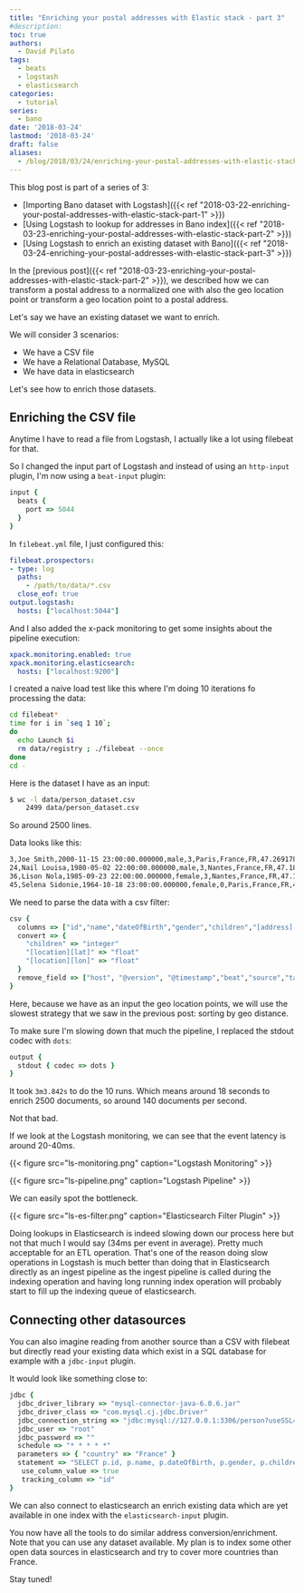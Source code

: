 ```yaml
---
title: "Enriching your postal addresses with Elastic stack - part 3"
#description: 
toc: true
authors:
  - David Pilato
tags:
  - beats
  - logstash
  - elasticsearch
categories:
  - tutorial
series:
  - bano
date: '2018-03-24'
lastmod: '2018-03-24'
draft: false
aliases:
  - /blog/2018/03/24/enriching-your-postal-addresses-with-elastic-stack-part-3/
---
```


This blog post is part of a series of 3:

* [Importing Bano dataset with Logstash]({{< ref "2018-03-22-enriching-your-postal-addresses-with-elastic-stack-part-1" >}})
* [Using Logstash to lookup for addresses in Bano index]({{< ref "2018-03-23-enriching-your-postal-addresses-with-elastic-stack-part-2" >}})
* [Using Logstash to enrich an existing dataset with Bano]({{< ref "2018-03-24-enriching-your-postal-addresses-with-elastic-stack-part-3" >}})

In the [previous post]({{< ref "2018-03-23-enriching-your-postal-addresses-with-elastic-stack-part-2" >}}), we described how we can transform a postal address to a normalized one with also the geo location point or transform a geo location point to a postal address.

Let's say we have an existing dataset we want to enrich.

We will consider 3 scenarios:

* We have a CSV file
* We have a Relational Database, MySQL
* We have data in elasticsearch

Let's see how to enrich those datasets.

<!-- more -->

## Enriching the CSV file

Anytime I have to read a file from Logstash, I actually like a lot using filebeat for that.

So I changed the input part of Logstash and instead of using an `http-input` plugin, I'm now using a `beat-input` plugin:

```ruby
input {
  beats {
    port => 5044
  }
}
```

In `filebeat.yml` file, I just configured this:

```yml
filebeat.prospectors:
- type: log
  paths:
    - /path/to/data/*.csv
  close_eof: true
output.logstash:
  hosts: ["localhost:5044"]
```

And I also added the x-pack monitoring to get some insights about the pipeline execution:

```yml
xpack.monitoring.enabled: true
xpack.monitoring.elasticsearch:
  hosts: ["localhost:9200"]
```

I created a naive load test like this where I'm doing 10 iterations fo processing the data:

```sh
cd filebeat*
time for i in `seq 1 10`;
do
  echo Launch $i
  rm data/registry ; ./filebeat --once
done
cd -
```

Here is the dataset I have as an input:

```sh
$ wc -l data/person_dataset.csv 
    2499 data/person_dataset.csv
```

So around 2500 lines.

Data looks like this:

```txt
3,Joe Smith,2000-11-15 23:00:00.000000,male,3,Paris,France,FR,47.26917867489252,-1.5316220472168889,44000
24,Nail Louisa,1980-05-02 22:00:00.000000,male,3,Nantes,France,FR,47.18584787904486,-1.6181576666034811,44000
36,Lison Nola,1985-09-23 22:00:00.000000,female,3,Nantes,France,FR,47.168657958748916,-1.5826229006751034,44000
45,Selena Sidonie,1964-10-18 23:00:00.000000,female,0,Paris,France,FR,48.82788569687699,2.2706737741614242,75000
```

We need to parse the data with a csv filter:

```ruby
csv {
  columns => ["id","name","dateOfBirth","gender","children","[address][city]","[address][country]","[address][countrycode]","[location][lat]","[location][lon]","[address][zipcode]"]
  convert => {
    "children" => "integer"
    "[location][lat]" => "float"
    "[location][lon]" => "float"
  }
  remove_field => ["host", "@version", "@timestamp","beat","source","tags","offset","prospector","message"]
}
```

Here, because we have as an input the geo location points, we will use the slowest strategy that we saw in the previous post: sorting by geo distance.

To make sure I'm slowing down that much the pipeline, I replaced the stdout codec with `dots`:

```ruby
output {
  stdout { codec => dots }
}
```

It took `3m3.842s` to do the 10 runs.
Which means around 18 seconds to enrich 2500 documents, so around 140 documents per second.

Not that bad.

If we look at the Logstash monitoring, we can see that the event latency is around 20-40ms.

{{< figure src="ls-monitoring.png" caption="Logstash Monitoring" >}}

{{< figure src="ls-pipeline.png" caption="Logstash Pipeline" >}}

We can easily spot the bottleneck.

{{< figure src="ls-es-filter.png" caption="Elasticsearch Filter Plugin" >}}

 Doing lookups in Elasticsearch is indeed slowing down our process here but not that much I would say (34ms per event in average). Pretty much acceptable for an ETL operation. That's one of the reason doing slow operations in Logstash is much better than doing that in Elasticsearch directly as an ingest pipeline as the ingest pipeline is called during the indexing operation and having long running index operation will probably start to fill up the indexing queue of elasticsearch.

## Connecting other datasources

You can also imagine reading from another source than a CSV with filebeat but directly read your existing data which exist in a SQL database for example with a `jdbc-input` plugin.

It would look like something close to:

```ruby
jdbc {
  jdbc_driver_library => "mysql-connector-java-6.0.6.jar"
  jdbc_driver_class => "com.mysql.cj.jdbc.Driver"
  jdbc_connection_string => "jdbc:mysql://127.0.0.1:3306/person?useSSL=false"
  jdbc_user => "root"
  jdbc_password => ""
  schedule => "* * * * *"
  parameters => { "country" => "France" }
  statement => "SELECT p.id, p.name, p.dateOfBirth, p.gender, p.children, a.city, a.country, a.countrycode, a.lat, a.lon, a.zipcode FROM Person p, Address a WHERE a.id = p.address_id AND a.country = :country AND p.id > :sql_last_value"
   use_column_value => true
   tracking_column => "id"
}
```

We can also connect to elasticsearch an enrich existing data which are yet available in one index with the `elasticsearch-input` plugin.

You now have all the tools to do similar address conversion/enrichment. Note that you can use any dataset available.
My plan is to index some other open data sources in elasticsearch and try to cover more countries than France.

Stay tuned!
